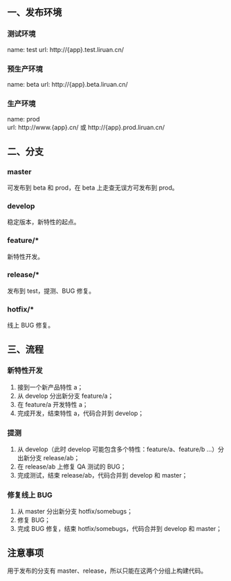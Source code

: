 ## 一、发布环境

### 测试环境
name: test
url: http://{app}.test.liruan.cn/

### 预生产环境
name: beta
url: http://{app}.beta.liruan.cn/

### 生产环境
name: prod  
url: http://www.{app}.cn/ 或 http://{app}.prod.liruan.cn/

## 二、分支

### master
可发布到 beta 和 prod，在 beta 上走查无误方可发布到 prod。

### develop
稳定版本，新特性的起点。

### feature/*
新特性开发。

### release/*
发布到 test，提测、BUG 修复。

### hotfix/*
线上 BUG 修复。

## 三、流程

### 新特性开发
1. 接到一个新产品特性 a；
2. 从 develop 分出新分支 feature/a；
3. 在 feature/a 开发特性 a；
4. 完成开发，结束特性 a，代码合并到 develop；

### 提测
1. 从 develop（此时 develop 可能包含多个特性：feature/a、feature/b ...）分出新分支 release/ab；
2. 在 release/ab 上修复 QA 测试的 BUG；
3. 完成测试，结束 release/ab，代码合并到 develop 和 master；

### 修复线上 BUG
1. 从 master 分出新分支 hotfix/somebugs；
2. 修复 BUG；
3. 完成 BUG 修复，结束 hotfix/somebugs，代码合并到 develop 和 master；

## 注意事项
用于发布的分支有 master、release，所以只能在这两个分组上构建代码。
